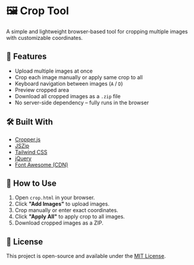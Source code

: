 # 🖼️ Crop Tool

A simple and lightweight browser-based tool for cropping multiple images with customizable coordinates.

## 🚀 Features

- Upload multiple images at once
- Crop each image manually or apply same crop to all
- Keyboard navigation between images (`A` / `D`)
- Preview cropped area
- Download all cropped images as a `.zip` file
- No server-side dependency – fully runs in the browser

## 🛠️ Built With

- [Cropper.js](https://github.com/fengyuanchen/cropperjs)
- [JSZip](https://stuk.github.io/jszip/)
- [Tailwind CSS](https://tailwindcss.com/)
- [jQuery](https://jquery.com/)
- [Font Awesome (CDN)](https://cdnjs.com/libraries/font-awesome)

## 📸 How to Use

1. Open `crop.html` in your browser.
2. Click **"Add Images"** to upload images.
3. Crop manually or enter exact coordinates.
4. Click **"Apply All"** to apply crop to all images.
5. Download cropped images as a ZIP.

## 🧩 License

This project is open-source and available under the [MIT License](LICENSE).

